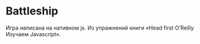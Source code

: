 # Battleship
Игра написана на нативном js. Из упражнений книги «Head first O’Reilly Изучаем Javascript».
